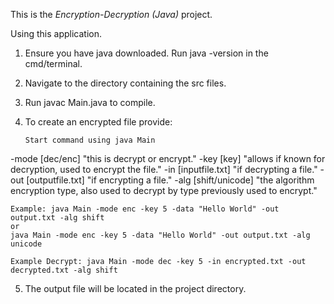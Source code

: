 This is the *Encryption-Decryption (Java)* project.

Using this application.
1. Ensure you have java downloaded. Run java -version in the cmd/terminal.
2. Navigate to the directory containing the src files.
3. Run javac Main.java to compile.
4. To create an encrypted file provide:
   
       Start command using java Main 
-mode [dec/enc] "this is decrypt or encrypt."
-key [key] "allows if known for decryption, used to encrypt the file."
-in [inputfile.txt] "if decrypting a file."
-out [outputfile.txt] "if encrypting a file."
-alg [shift/unicode] "the algorithm encryption type, also used to decrypt by type previously used to encrypt."

    Example: java Main -mode enc -key 5 -data "Hello World" -out output.txt -alg shift 
    or 
    java Main -mode enc -key 5 -data "Hello World" -out output.txt -alg unicode

    Example Decrypt: java Main -mode dec -key 5 -in encrypted.txt -out decrypted.txt -alg shift


5. The output file will be located in the project directory.
